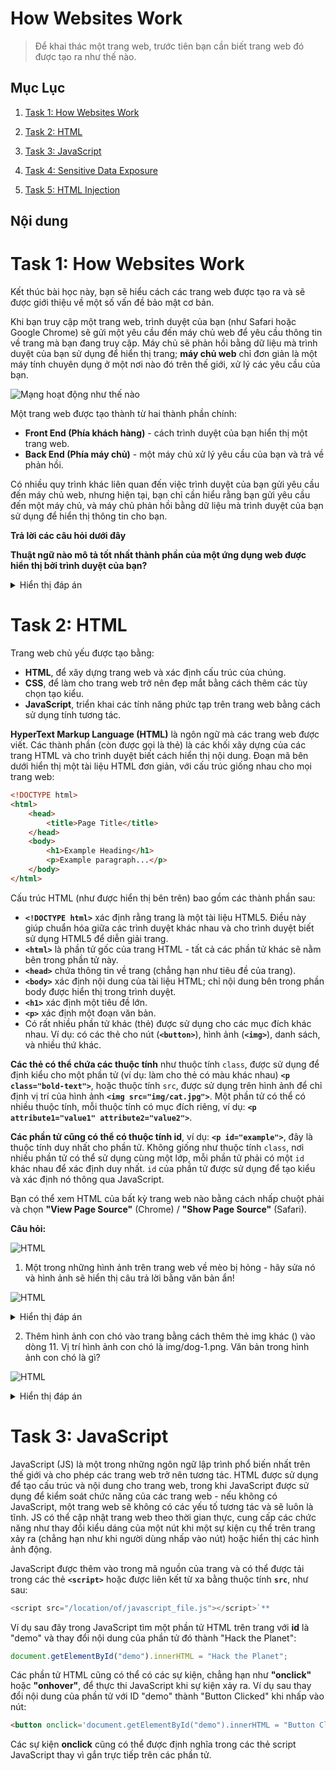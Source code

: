 # How Websites Work

> Để khai thác một trang web, trước tiên bạn cần biết trang web đó được tạo ra như thế nào.

## Mục Lục

1. [Task 1: How Websites Work](#task-1-how-websites-work)

2. [Task 2: HTML](#task-2-html)

3. [Task 3: JavaScript](#task-3-javascript)

4. [Task 4: Sensitive Data Exposure](#task-4-sensitive-data-exposure)

5. [Task 5: HTML Injection](#task-5-html-injection)

## Nội dung

# Task 1: How Websites Work

Kết thúc bài học này, bạn sẽ hiểu cách các trang web được tạo ra và sẽ được giới thiệu về một số vấn đề bảo mật cơ bản.

Khi bạn truy cập một trang web, trình duyệt của bạn (như Safari hoặc Google Chrome) sẽ gửi một yêu cầu đến máy chủ web để yêu cầu thông tin về trang mà bạn đang truy cập. Máy chủ sẽ phản hồi bằng dữ liệu mà trình duyệt của bạn sử dụng để hiển thị trang; **máy chủ web** chỉ đơn giản là một máy tính chuyên dụng ở một nơi nào đó trên thế giới, xử lý các yêu cầu của bạn.

![Mạng hoạt động như thế nào ](./img/3_How_Websites_Work/1.1.png)

Một trang web được tạo thành từ hai thành phần chính:

- **Front End (Phía khách hàng)** - cách trình duyệt của bạn hiển thị một trang web.
- **Back End (Phía máy chủ)** - một máy chủ xử lý yêu cầu của bạn và trả về phản hồi.

Có nhiều quy trình khác liên quan đến việc trình duyệt của bạn gửi yêu cầu đến máy chủ web, nhưng hiện tại, bạn chỉ cần hiểu rằng bạn gửi yêu cầu đến một máy chủ, và máy chủ phản hồi bằng dữ liệu mà trình duyệt của bạn sử dụng để hiển thị thông tin cho bạn.

**Trả lời các câu hỏi dưới đây**  

**Thuật ngữ nào mô tả tốt nhất thành phần của một ứng dụng web được hiển thị bởi trình duyệt của bạn?**  

<details>  
<summary>Hiển thị đáp án</summary>  
Đáp án: Front End  
</details>  

# Task 2: HTML

Trang web chủ yếu được tạo bằng:

- **HTML**, để xây dựng trang web và xác định cấu trúc của chúng.
- **CSS**, để làm cho trang web trở nên đẹp mắt bằng cách thêm các tùy chọn tạo kiểu.
- **JavaScript**, triển khai các tính năng phức tạp trên trang web bằng cách sử dụng tính tương tác.

**HyperText Markup Language (HTML)** là ngôn ngữ mà các trang web được viết. Các thành phần (còn được gọi là thẻ) là các khối xây dựng của các trang HTML và cho trình duyệt biết cách hiển thị nội dung. Đoạn mã bên dưới hiển thị một tài liệu HTML đơn giản, với cấu trúc giống nhau cho mọi trang web:

```html
<!DOCTYPE html>
<html>
    <head>
        <title>Page Title</title>
    </head>
    <body>
        <h1>Example Heading</h1>
        <p>Example paragraph...</p>
    </body>
</html>
```

Cấu trúc HTML (như được hiển thị bên trên) bao gồm các thành phần sau:

- **`<!DOCTYPE html>`** xác định rằng trang là một tài liệu HTML5. Điều này giúp chuẩn hóa giữa các trình duyệt khác nhau và cho trình duyệt biết sử dụng HTML5 để diễn giải trang.
- **`<html>`** là phần tử gốc của trang HTML - tất cả các phần tử khác sẽ nằm bên trong phần tử này.
- **`<head>`** chứa thông tin về trang (chẳng hạn như tiêu đề của trang).
- **`<body>`** xác định nội dung của tài liệu HTML; chỉ nội dung bên trong phần body được hiển thị trong trình duyệt.
- **`<h1>`** xác định một tiêu đề lớn.
- **`<p>`** xác định một đoạn văn bản.
- Có rất nhiều phần tử khác (thẻ) được sử dụng cho các mục đích khác nhau. Ví dụ: có các thẻ cho nút (**`<button>`**), hình ảnh (**`<img>`**), danh sách, và nhiều thứ khác.


**Các thẻ có thể chứa các thuộc tính** như thuộc tính `class`, được sử dụng để định kiểu cho một phần tử (ví dụ: làm cho thẻ có màu khác nhau) **`<p class="bold-text">`**, hoặc thuộc tính `src`, được sử dụng trên hình ảnh để chỉ định vị trí của hình ảnh **`<img src="img/cat.jpg">`**. Một phần tử có thể có nhiều thuộc tính, mỗi thuộc tính có mục đích riêng, ví dụ: **`<p attribute1="value1" attribute2="value2">`**.

**Các phần tử cũng có thể có thuộc tính id**, ví dụ: **`<p id="example">`**, đây là thuộc tính duy nhất cho phần tử. Không giống như thuộc tính `class`, nơi nhiều phần tử có thể sử dụng cùng một lớp, mỗi phần tử phải có một `id` khác nhau để xác định duy nhất. `id` của phần tử được sử dụng để tạo kiểu và xác định nó thông qua JavaScript.

Bạn có thể xem HTML của bất kỳ trang web nào bằng cách nhấp chuột phải và chọn **"View Page Source"** (Chrome) / **"Show Page Source"** (Safari).

**Câu hỏi:**

![HTML](./img/3_How_Websites_Work/2.1.png)

1. Một trong những hình ảnh trên trang web về mèo bị hỏng - hãy sửa nó và hình ảnh sẽ hiển thị câu trả lời bằng văn bản ẩn!

![HTML](./img/3_How_Websites_Work/2.2.png)

<details>  
<summary>Hiển thị đáp án</summary>  
Đáp án: HTMLHERO
</details>  

2. Thêm hình ảnh con chó vào trang bằng cách thêm thẻ img khác (<img>) vào dòng 11. Vị trí hình ảnh con chó là img/dog-1.png. Văn bản trong hình ảnh con chó là gì?

![HTML](./img/3_How_Websites_Work/2.3.png)

<details>  
<summary>Hiển thị đáp án</summary>  
Đáp án: DOGHTML
</details>  

# Task 3: JavaScript

JavaScript (JS) là một trong những ngôn ngữ lập trình phổ biến nhất trên thế giới và cho phép các trang web trở nên tương tác. HTML được sử dụng để tạo cấu trúc và nội dung cho trang web, trong khi JavaScript được sử dụng để kiểm soát chức năng của các trang web - nếu không có JavaScript, một trang web sẽ không có các yếu tố tương tác và sẽ luôn là tĩnh. JS có thể cập nhật trang web theo thời gian thực, cung cấp các chức năng như thay đổi kiểu dáng của một nút khi một sự kiện cụ thể trên trang xảy ra (chẳng hạn như khi người dùng nhấp vào nút) hoặc hiển thị các hình ảnh động.

JavaScript được thêm vào trong mã nguồn của trang và có thể được tải trong các thẻ **`<script>`** hoặc được liên kết từ xa bằng thuộc tính **`src`**, như sau:  

```javascript
<script src="/location/of/javascript_file.js"></script>`**
```

Ví dụ sau đây trong JavaScript tìm một phần tử HTML trên trang với **id** là "demo" và thay đổi nội dung của phần tử đó thành "Hack the Planet":  
```javascript
document.getElementById("demo").innerHTML = "Hack the Planet";
```

Các phần tử HTML cũng có thể có các sự kiện, chẳng hạn như **"onclick"** hoặc **"onhover"**, để thực thi JavaScript khi sự kiện xảy ra. Ví dụ sau thay đổi nội dung của phần tử với ID "demo" thành "Button Clicked" khi nhấp vào nút:  
```html
<button onclick='document.getElementById("demo").innerHTML = "Button Clicked";'>Click Me!</button>
```

Các sự kiện **onclick** cũng có thể được định nghĩa trong các thẻ script JavaScript thay vì gắn trực tiếp trên các phần tử.
